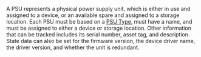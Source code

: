 A PSU represents a physical power supply unit, which is either in use and assigned to a device, or an available spare and assigned to a storage location.
Each PSU must be based on a [PSU Type](psutype.md), must have a name, and must be assigned to either a device or storage location.
Other information that can be tracked includes its serial number, asset tag, and description.
State data can also be set for the firmware version, the device driver name, the driver version, and whether the unit is redundant.
